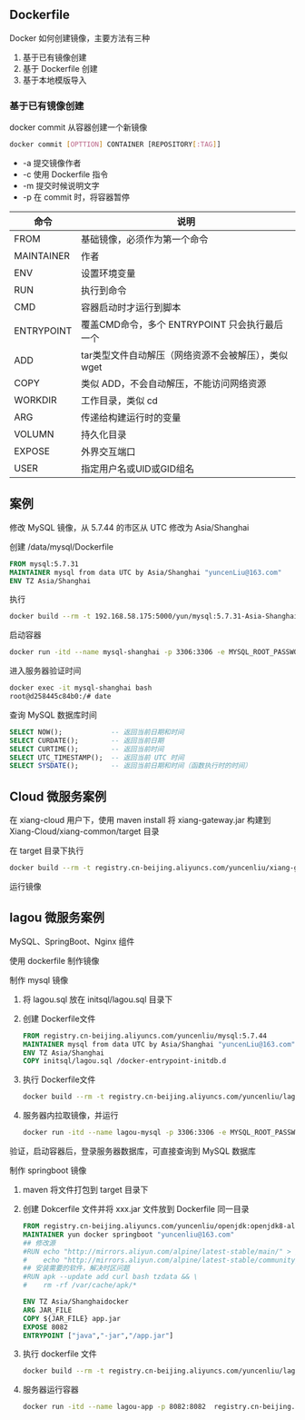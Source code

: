 ## Dockerfile

Docker 如何创建镜像，主要方法有三种

1. 基于已有镜像创建
2. 基于 Dockerfile 创建
3. 基于本地模版导入





### 基于已有镜像创建

docker commit 从容器创建一个新镜像

```sh
docker commit [OPTTION] CONTAINER [REPOSITORY[:TAG]]
```

+ -a 提交镜像作者
+ -c 使用 Dockerfile 指令
+ -m 提交时候说明文字
+ -p 在 commit 时，将容器暂停



| 命令       | 说明                                                |
| ---------- | --------------------------------------------------- |
| FROM       | 基础镜像，必须作为第一个命令                        |
| MAINTAINER | 作者                                                |
| ENV        | 设置环境变量                                        |
| RUN        | 执行到命令                                          |
| CMD        | 容器启动时才运行到脚本                              |
| ENTRYPOINT | 覆盖CMD命令，多个 ENTRYPOINT 只会执行最后一个       |
| ADD        | tar类型文件自动解压（网络资源不会被解压），类似wget |
| COPY       | 类似 ADD，不会自动解压，不能访问网络资源            |
| WORKDIR    | 工作目录，类似 cd                                   |
| ARG        | 传递给构建运行时的变量                              |
| VOLUMN     | 持久化目录                                          |
| EXPOSE     | 外界交互端口                                        |
| USER       | 指定用户名或UID或GID组名                            |





## 案例

修改 MySQL 镜像，从 5.7.44 的市区从 UTC 修改为 Asia/Shanghai



创建 /data/mysql/Dockerfile

```dockerfile
FROM mysql:5.7.31
MAINTAINER mysql from data UTC by Asia/Shanghai "yuncenLiu@163.com"
ENV TZ Asia/Shanghai
```

执行

```sh
docker build --rm -t 192.168.58.175:5000/yun/mysql:5.7.31-Asia-Shanghai .
```



启动容器

```sh
docker run -itd --name mysql-shanghai -p 3306:3306 -e MYSQL_ROOT_PASSWORD=123456 192.168.58.175:5000/yun/mysql:5.7.31_Asia_Shanghai
```

进入服务器验证时间

```sh
docker exec -it mysql-shanghai bash
root@d258445c84b0:/# date
```

查询 MySQL 数据库时间

```sql
SELECT NOW();            -- 返回当前日期和时间
SELECT CURDATE();        -- 返回当前日期
SELECT CURTIME();        -- 返回当前时间
SELECT UTC_TIMESTAMP();  -- 返回当前 UTC 时间
SELECT SYSDATE();        -- 返回当前日期和时间（函数执行时的时间）
```







## Cloud 微服务案例

在 xiang-cloud 用户下，使用 maven install 将 xiang-gateway.jar 构建到 Xiang-Cloud/xiang-common/target 目录

在 target 目录下执行

```sh
docker build --rm -t registry.cn-beijing.aliyuncs.com/yuncenliu/xiang-gateway:1.0.0 .
```

运行镜像









## lagou 微服务案例

MySQL、SpringBoot、Nginx 组件

使用 dockerfile 制作镜像



制作 mysql 镜像

1. 将 lagou.sql 放在 initsql/lagou.sql 目录下

2. 创建 Dockerfile文件

	```dockerfile
	FROM registry.cn-beijing.aliyuncs.com/yuncenliu/mysql:5.7.44
	MAINTAINER mysql from data UTC by Asia/Shanghai "yuncenLiu@163.com"
	ENV TZ Asia/Shanghai
	COPY initsql/lagou.sql /docker-entrypoint-initdb.d
	```

3. 执行 Dockerfile文件

	```sh
	docker build --rm -t registry.cn-beijing.aliyuncs.com/yuncenliu/lagou-mysql:5.7.44 .
	```

4. 服务器内拉取镜像，并运行

	```sh
	docker run -itd --name lagou-mysql -p 3306:3306 -e MYSQL_ROOT_PASSWORD=123456 -v /data/lagou-mysql:/var/lib/mysql registry.cn-beijing.aliyuncs.com/yuncenliu/lagou-mysql:5.7.44 --character-set-server=utf8mb4 --collation-server=utf8mb4_general_ci
	```

验证，启动容器后，登录服务器数据库，可直接查询到 MySQL 数据库





制作 springboot 镜像

1. maven 将文件打包到 target 目录下

2. 创建 Dokcerfile 文件并将 xxx.jar 文件放到 Dockerfile 同一目录

   ```Dockerfile
   FROM registry.cn-beijing.aliyuncs.com/yuncenliu/openjdk:openjdk8-alpine3.9
   MAINTAINER yun docker springboot "yuncenliu@163.com"
   ## 修改源
   #RUN echo "http://mirrors.aliyun.com/alpine/latest-stable/main/" > /etc/apk/repositories && \
   #    echo "http://mirrors.aliyun.com/alpine/latest-stable/community/" >> /etc/apk/repositories
   ## 安装需要的软件，解决时区问题
   #RUN apk --update add curl bash tzdata && \
   #    rm -rf /var/cache/apk/*
   
   ENV TZ Asia/Shanghaidocker
   ARG JAR_FILE
   COPY ${JAR_FILE} app.jar
   EXPOSE 8082
   ENTRYPOINT ["java","-jar","/app.jar"]
   ```

3. 执行 dockerfile 文件

   ```sh
   docker build --rm -t registry.cn-beijing.aliyuncs.com/yuncenliu/lagou-app:1.3.0  --build-arg JAR_FILE=cloud-docker-module.jar .
   ```

4. 服务器运行容器

   ```sh
   docker run -itd --name lagou-app -p 8082:8082  registry.cn-beijing.aliyuncs.com/yuncenliu/lagou-app:1.4.0
   ```





